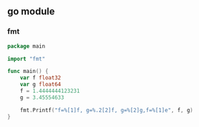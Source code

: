 ## go module

### fmt

```go
package main

import "fmt"

func main() {
	var f float32
	var g float64
	f = 1.4444444123231
	g = 3.45554633

	fmt.Printf("f=%[1]f, g=%.2[2]f, g=%[2]g,f=%[1]e", f, g)
}
```

